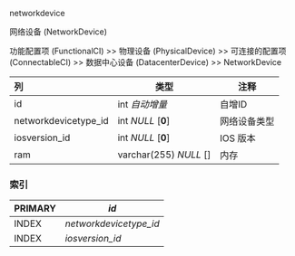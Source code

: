 networkdevice

网络设备 (NetworkDevice)

功能配置项 (FunctionalCI) >> 物理设备 (PhysicalDevice) >> 可连接的配置项 (ConnectableCI) >> 数据中心设备 (DatacenterDevice) >> NetworkDevice



| 列                   | 类型                   | 注释         |
| :------------------- | ---------------------- | ------------ |
| id                   | int *自动增量*         | 自增ID       |
| networkdevicetype_id | int *NULL* [**0**]     | 网络设备类型 |
| iosversion_id        | int *NULL* [**0**]     | IOS 版本     |
| ram                  | varchar(255) *NULL* [] | 内存         |

### 索引

| PRIMARY | *id*                   |
| :------ | ---------------------- |
| INDEX   | *networkdevicetype_id* |
| INDEX   | *iosversion_id*        |